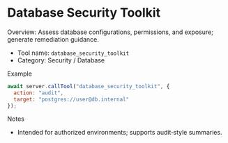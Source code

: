 # Database Security Toolkit

Overview: Assess database configurations, permissions, and exposure; generate remediation guidance.

- Tool name: `database_security_toolkit`
- Category: Security / Database

Example
```javascript
await server.callTool("database_security_toolkit", {
  action: "audit",
  target: "postgres://user@db.internal"
});
```

Notes
- Intended for authorized environments; supports audit‑style summaries.
